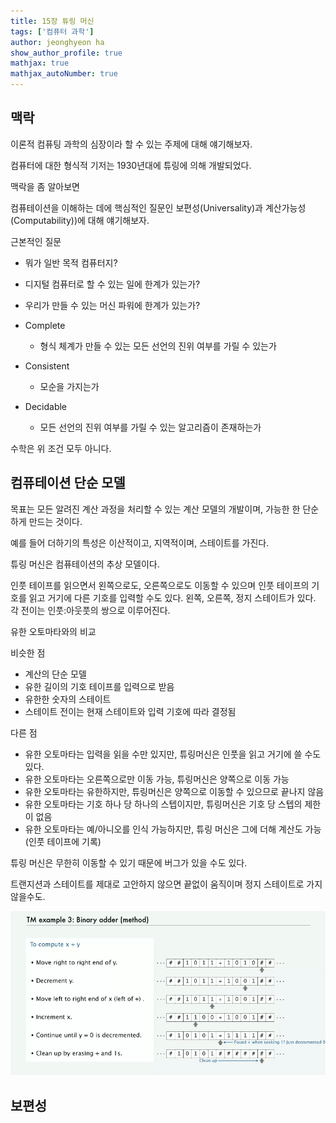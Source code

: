 ```yaml
---
title: 15장 튜링 머신
tags: ['컴퓨터 과학']
author: jeonghyeon ha
show_author_profile: true
mathjax: true
mathjax_autoNumber: true
---
```


## 맥락

이론적 컴퓨팅 과학의 심장이라 할 수 있는 주제에 대해 얘기해보자.

컴퓨터에 대한 형식적 기저는 1930년대에 튜링에 의해 개발되었다.

맥락을 좀 알아보면

컴퓨테이션을 이해하는 데에 핵심적인 질문인 보편성(Universality)과 계산가능성(Computability))에 대해 얘기해보자.

근본적인 질문

* 뭐가 일반 목적 컴퓨터지?
* 디지털 컴퓨터로 할 수 있는 일에 한계가 있는가?
* 우리가 만들 수 있는 머신 파워에 한계가 있는가?

* Complete
  * 형식 체계가 만들 수 있는 모든 선언의 진위 여부를 가릴 수 있는가
* Consistent
  * 모순을 가지는가
* Decidable
  * 모든 선언의 진위 여부를 가릴 수 있는 알고리즘이 존재하는가

수학은 위 조건 모두 아니다.

## 컴퓨테이션 단순 모델

목표는 모든 알려진 계산 과정을 처리할 수 있는 계산 모델의 개발이며, 가능한 한 단순하게 만드는 것이다.

예를 들어 더하기의 특성은 이산적이고, 지역적이며, 스테이트를 가진다.

튜링 머신은 컴퓨테이션의 추상 모델이다.

인풋 테이프를 읽으면서 왼쪽으로도, 오른쪽으로도 이동할 수 있으며 인풋 테이프의 기호를 읽고 거기에 다른 기호를 입력할 수도 있다. 왼쪽, 오른쪽, 정지 스테이트가 있다. 각 전이는 인풋:아웃풋의 쌍으로 이루어진다.

유한 오토마타와의 비교

비슷한 점

* 계산의 단순 모델
* 유한 길이의 기호 테이프를 입력으로 받음
* 유한한 숫자의 스테이트
* 스테이트 전이는 현재 스테이트와 입력 기호에 따라 결정됨

다른 점

* 유한 오토마타는 입력을 읽을 수만 있지만, 튜링머신은 인풋을 읽고 거기에 쓸 수도 있다.
* 유한 오토마타는 오른쪽으로만 이동 가능, 튜링머신은 양쪽으로 이동 가능
* 유한 오토마타는 유한하지만, 튜링머신은 양쪽으로 이동할 수 있으므로 끝나지 않음
* 유한 오토마타는 기호 하나 당 하나의 스텝이지만, 튜링머신은 기호 당 스텝의 제한이 없음
* 유한 오토마타는 예/아니오를 인식 가능하지만, 튜링 머신은 그에 더해 계산도 가능(인풋 테이프에 기록)

튜링 머신은 무한히 이동할 수 있기 때문에 버그가 있을 수도 있다.

트랜지션과 스테이트를 제대로 고안하지 않으면 끝없이 움직이며 정지 스테이트로 가지 않을수도.

![binaryadder](adder.png)

## 보편성

